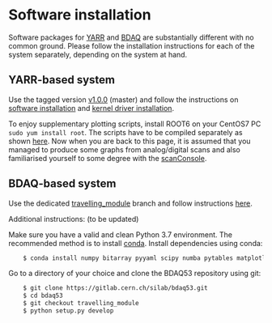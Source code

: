 Software installation
=====================

Software packages for [YARR](https://gitlab.cern.ch/YARR/YARR) and
[BDAQ](https://gitlab.cern.ch/silab/bdaq53) are substantially different
with no common ground. Please follow the installation instructions for
each of the system separately, depending on the system at hand.

YARR-based system
-----------------

Use the tagged version [v1.0.0](https://gitlab.cern.ch/YARR/YARR/tree/v1.0.0) (master) and follow the instructions on
[software installation](https://yarr.readthedocs.io/en/latest/install) and [kernel driver installation](https://yarr.readthedocs.io/en/latest/kernel_driver).

To enjoy supplementary plotting scripts, install ROOT6 on your CentOS7
PC `sudo yum install root`. The scripts have to be compiled
separately as shown
[here](https://yarr.readthedocs.io/en/latest/rootscripts). Now when you
are back to this page, it is assumed that you managed to produce some
graphs from analog/digital scans and also familiarised yourself to some
degree with the
[scanConsole](https://yarr.readthedocs.io/en/latest/scanconsole).


BDAQ-based system
-----------------

Use the dedicated [travelling_module](https://gitlab.cern.ch/silab/bdaq53/tree/travelling_module) branch
and follow instructions [here](https://gitlab.cern.ch/silab/bdaq53/tree/travelling_module#development).

Additional instructions: (to be updated)

Make sure you have a valid and clean Python 3.7 environment. The recommended method is to install [conda]( https://conda.io/miniconda.html).
Install dependencies using conda:
```bash
	$ conda install numpy bitarray pyyaml scipy numba pytables matplotlib tqdm pyzmq blosc psutil coloredlogs
```
Go to a directory of your choice and clone the BDAQ53 repository using git:
```bash
	$ git clone https://gitlab.cern.ch/silab/bdaq53.git
	$ cd bdaq53
	$ git checkout travelling_module
	$ python setup.py develop
```
